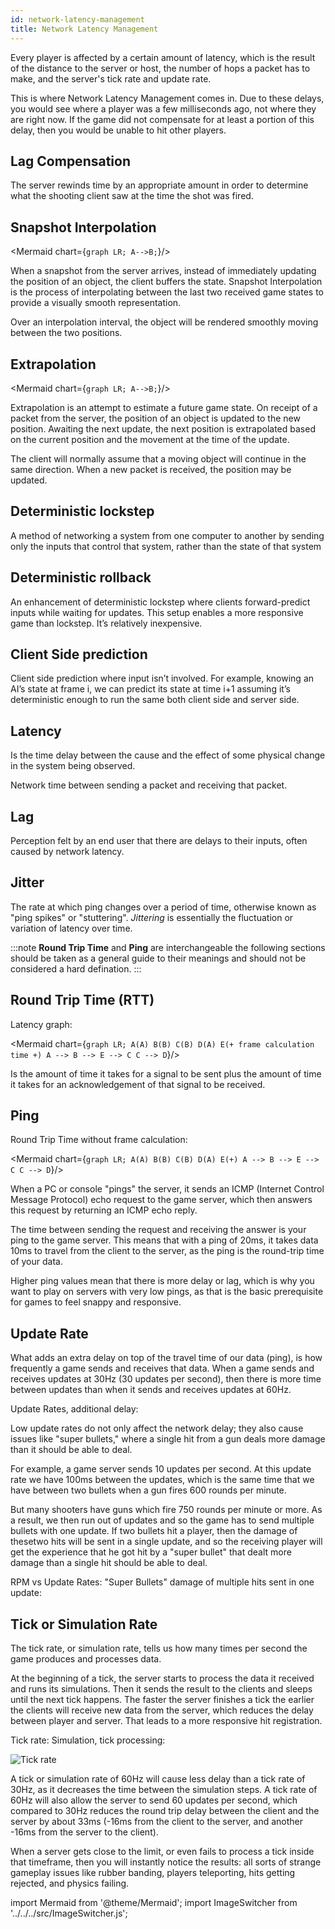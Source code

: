 ```yaml
---
id: network-latency-management
title: Network Latency Management
---
```


Every player is affected by a certain amount of latency, which is the result of the distance to the server or host, the number of hops a packet has to make, and the server's tick rate and update rate.

This is where Network Latency Management comes in. Due to these delays, you would see where a player was a few milliseconds ago, not where they are right now. If the game did not compensate for at least a portion of this delay, then you would be unable to hit other players.

## Lag Compensation 

The server rewinds time by an appropriate amount in order to determine what the shooting client saw at the time the shot was fired.

## Snapshot Interpolation

<Mermaid chart={`
	graph LR;
		A-->B;
`}/>

When a snapshot from the server arrives, instead of immediately updating the position of an object, the client buffers the state. Snapshot Interpolation is the process of interpolating between the last two received game states to provide a visually smooth representation. 

Over an interpolation interval, the object will be rendered  smoothly  moving between the two positions. 

## Extrapolation


<Mermaid chart={`
	graph LR;
		A-->B;
`}/>

Extrapolation is an attempt to estimate a future game state. On receipt of a packet from the server, the position of an object is updated to the new position. Awaiting the next update, the next position is extrapolated based on the current position and the movement at the time of the update. 

The client will normally assume that a moving object will continue in the same direction. When a new packet is received, the position may be updated.

## Deterministic lockstep

A method of networking a system from one computer to another by sending only the inputs that control that system, rather than the state of that system

## Deterministic rollback

An enhancement of deterministic lockstep where clients forward-predict inputs while waiting for updates. This setup enables a more responsive game than lockstep. It’s relatively inexpensive.

## Client Side prediction

Client side prediction where input isn’t involved. For example, knowing an AI’s state at frame i, we can predict its state at time i+1 assuming it’s deterministic enough to run the same both client side and server side.
    
## Latency

Is the time delay between the cause and the effect of some physical change in the system being observed. 

Network time between sending a packet and receiving that packet.

## Lag

Perception felt by an end user that there are delays to their inputs, often caused by network latency. 

## Jitter

The rate at which ping changes over a period of time, otherwise known as "ping spikes" or "stuttering". *Jittering* is essentially the fluctuation or variation of latency over time.

:::note 
**Round Trip Time** and **Ping** are interchangeable  the following sections should be taken as a general guide to their meanings and should not be considered a hard defination.
:::

## Round Trip Time (RTT)

Latency graph:

<Mermaid chart={`
	graph LR;
		A(A)
		B(B)
		C(B)
		D(A)
		E(+ frame calculation time +)
		A --> B --> E --> C
		C --> D
`}/>

Is the amount of time it takes for a signal to be sent plus the amount of time it takes for an acknowledgement of that signal to be received. 

## Ping

Round Trip Time without frame calculation:

<Mermaid chart={`
	graph LR;
		A(A)
		B(B)
		C(B)
		D(A)
		E(+)
		A --> B --> E --> C
		C --> D
`}/>

When a PC or console "pings" the server, it sends an ICMP (Internet Control Message Protocol) echo request to the game server, which then answers this request by returning an ICMP echo reply.

<ImageSwitcher 
lightImageSrc="/img/ping-animation-light.gif?text=LightMode"
darkImageSrc="/img/ping-animation-dark.gif?text=DarkMode"/>

The time between sending the request and receiving the answer is your ping to the game server. This means that with a ping of 20ms, it takes data 10ms to travel from the client to the server, as the ping is the round-trip time of your data.

Higher ping values mean that there is more delay or lag, which is why you want to play on servers with very low pings, as that is the basic prerequisite for games to feel snappy and responsive.

## Update Rate

What adds an extra delay on top of the travel time of our data (ping), is how frequently a game sends and receives that data. When a game sends and receives updates at 30Hz (30 updates per second), then there is more time between updates than when it sends and receives updates at 60Hz.

Update Rates, additional delay:

<ImageSwitcher 
lightImageSrc="/img/update-rates-light.png?text=LightMode"
darkImageSrc="/img/update-rates-dark.png?text=DarkMode"/>

Low update rates do not only affect the network delay; they also cause issues like "super bullets," where a single hit from a gun deals more damage than it should be able to deal. 

For example, a game server sends 10 updates per second. At this update rate we have 100ms between the updates, which is the same time that we have between two bullets when a gun fires 600 rounds per minute.

But many shooters have guns which fire 750 rounds per minute or more. As a result, we then run out of updates and so the game has to send multiple bullets with one update. If two bullets hit a player, then the damage of thesetwo hits will be sent in a single update, and so the receiving player will get the experience that he got hit by a "super bullet" that dealt more damage than a single hit should be able to deal.

RPM vs Update Rates: "Super Bullets" damage of multiple hits sent in one update:

<ImageSwitcher 
lightImageSrc="/img/rpm_update_rates-light.png?text=LightMode"
darkImageSrc="/img/rpm_update_rates-dark.png?text=DarkMode"/>

## Tick or Simulation Rate

The tick rate, or simulation rate, tells us how many times per second the game produces and processes data.

At the beginning of a tick, the server starts to process the data it received and runs its simulations. Then it sends the result to the clients and sleeps until the next tick happens. The faster the server finishes a tick the earlier the clients will receive new data from the server, which reduces the delay between player and server. That leads to a more responsive hit registration. 

Tick rate: Simulation, tick processing:

![Tick rate](/img/tick_rate.png)

A tick or simulation rate of 60Hz will cause less delay than a tick rate of 30Hz, as it decreases the time between the simulation steps. A tick rate of 60Hz will also allow the server to send 60 updates per second, which compared to 30Hz reduces the round trip delay between the client and the server by about 33ms (-16ms from the client to the server, and another -16ms from the server to the client).

When a server gets close to the limit, or even fails to process a tick inside that timeframe, then you will instantly notice the results: all sorts of strange gameplay issues like rubber banding, players teleporting, hits getting rejected, and physics failing.

import Mermaid from '@theme/Mermaid';
import ImageSwitcher from '../../../src/ImageSwitcher.js';
